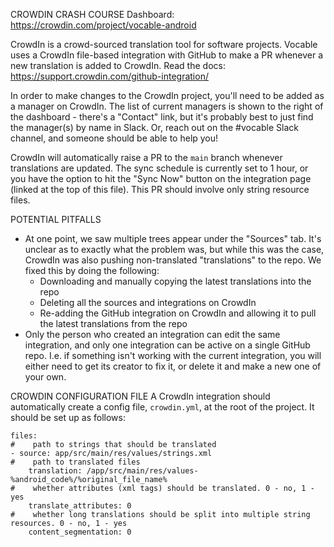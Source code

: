 CROWDIN CRASH COURSE
Dashboard: https://crowdin.com/project/vocable-android

CrowdIn is a crowd-sourced translation tool for software projects. Vocable uses a CrowdIn file-based
integration with GitHub to make a PR whenever a new translation is added to CrowdIn. Read the docs:
https://support.crowdin.com/github-integration/

In order to make changes to the CrowdIn project, you'll need to be added as a manager on CrowdIn.
The list of current managers is shown to the right of the dashboard - there's a "Contact" link, but
it's probably best to just find the manager(s) by name in Slack. Or, reach out on the #vocable
Slack channel, and someone should be able to help you!

CrowdIn will automatically raise a PR to the `main` branch whenever translations are updated. The
sync schedule is currently set to 1 hour, or you have the option to hit the "Sync Now" button on the
integration page (linked at the top of this file). This PR should involve only string resource
files.

POTENTIAL PITFALLS

* At one point, we saw multiple trees appear under the "Sources" tab. It's unclear as to exactly
  what the problem was, but while this was the case, CrowdIn was also pushing non-translated
  "translations" to the repo. We fixed this by doing the following:
    * Downloading and manually copying the latest translations into the repo
    * Deleting all the sources and integrations on CrowdIn
    * Re-adding the GitHub integration on CrowdIn and allowing it to pull the latest translations
      from the repo
* Only the person who created an integration can edit the same integration, and only one integration
  can be active on a single GitHub repo. I.e. if something isn't working with the current
  integration, you will either need to get its creator to fix it, or delete it and make a new one of
  your own.

CROWDIN CONFIGURATION FILE
A CrowdIn integration should automatically create a config file, `crowdin.yml`, at the root of the
project. It should be set up as follows:

```
files:
#    path to strings that should be translated
- source: app/src/main/res/values/strings.xml
#    path to translated files
    translation: /app/src/main/res/values-%android_code%/%original_file_name%
#    whether attributes (xml tags) should be translated. 0 - no, 1 - yes
    translate_attributes: 0
#    whether long translations should be split into multiple string resources. 0 - no, 1 - yes
    content_segmentation: 0
```

